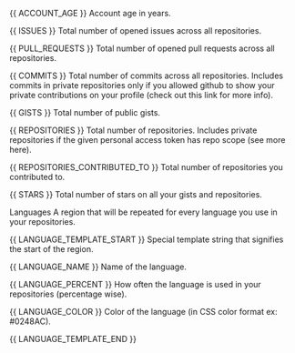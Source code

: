 {{ ACCOUNT_AGE }}
Account age in years.

{{ ISSUES }}
Total number of opened issues across all repositories.

{{ PULL_REQUESTS }}
Total number of opened pull requests across all repositories.

{{ COMMITS }}
Total number of commits across all repositories. Includes commits in private repositories only if you allowed github to show your private contributions on your profile (check out this link for more info).

{{ GISTS }}
Total number of public gists.

{{ REPOSITORIES }}
Total number of repositories. Includes private repositories if the given personal access token has repo scope (see more here).

{{ REPOSITORIES_CONTRIBUTED_TO }}
Total number of repositories you contributed to.

{{ STARS }}
Total number of stars on all your gists and repositories.

Languages
A region that will be repeated for every language you use in your repositories.

{{ LANGUAGE_TEMPLATE_START }}
Special template string that signifies the start of the region.

{{ LANGUAGE_NAME }}
Name of the language.

{{ LANGUAGE_PERCENT }}
How often the language is used in your repositories (percentage wise).

{{ LANGUAGE_COLOR }}
Color of the language (in CSS color format ex: #0248AC).

{{ LANGUAGE_TEMPLATE_END }}
